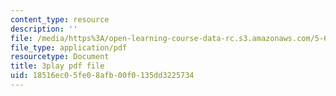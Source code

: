 ```yaml
---
content_type: resource
description: ''
file: /media/https%3A/open-learning-course-data-rc.s3.amazonaws.com/5-60-thermodynamics-kinetics-spring-2008/18516ec05fe08afb00f0135dd3225734_QrzHB9_kHPE.pdf
file_type: application/pdf
resourcetype: Document
title: 3play pdf file
uid: 18516ec0-5fe0-8afb-00f0-135dd3225734
---
```

